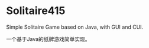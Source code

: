Solitaire415
============

Simple Solitaire Game based on Java, with GUI and CUI.

一个基于Java的纸牌游戏简单实现。
